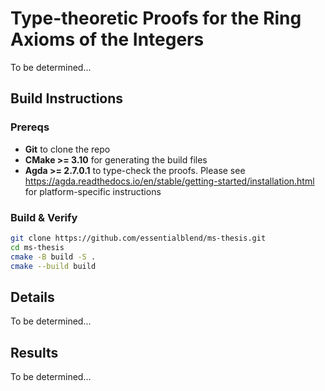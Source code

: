 # Type-theoretic Proofs for the Ring Axioms of the Integers

To be determined...

## Build Instructions

### Prereqs

- **Git** to clone the repo
- **CMake >= 3.10** for generating the build files
- **Agda >= 2.7.0.1** to type-check the proofs. Please see https://agda.readthedocs.io/en/stable/getting-started/installation.html for platform-specific instructions

### Build & Verify 

```bash
git clone https://github.com/essentialblend/ms-thesis.git
cd ms-thesis
cmake -B build -S .
cmake --build build
```

## Details

To be determined...

## Results

To be determined...